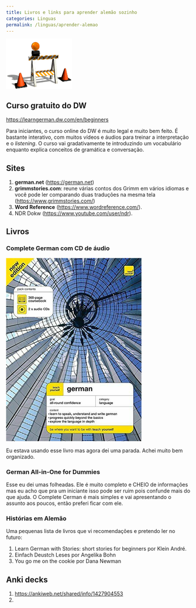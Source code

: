 ```yaml
---
title: Livros e links para aprender alemão sozinho
categories: Linguas
permalink: /linguas/aprender-alemao
---
```


![Pagina em construção](/assets/const2.gif)

## Curso gratuito do DW

<https://learngerman.dw.com/en/beginners>

Para iniciantes, o curso online do DW é muito legal e muito bem feito. É bastante interativo, com  muitos vídeos e áudios para treinar a interpretação e o *listening*. O curso vai gradativamente te introduzindo um vocabulário enquanto explica conceitos de gramática e conversação.

## Sites

1. **german.net** (<https://german.net>)
2. **grimmstories.com**: reune várias contos dos Grimm em vários idiomas e você pode ler comparando duas traduções na mesma tela (<https://www.grimmstories.com/>)
3. **Word Reference** (<https://www.wordreference.com/>).
4. NDR Dokw (<https://www.youtube.com/user/ndr>).

## Livros

### Complete German com CD de áudio

![Complete German](/assets/linguas/teach-german.jpeg)

Eu estava usando esse livro mas agora dei uma parada. Achei muito bem organizado.

### German All-in-One for Dummies

Esse eu dei umas folheadas. Ele é muito completo e CHEIO de informações mas eu acho que pra um iniciante isso pode ser ruim pois confunde mais do que ajuda. O Complete Cerman é mais simples e vai apresentando o assunto aos poucos, então preferi ficar com ele.

### Histórias em Alemão

Uma pequenas lista de livros que vi recomendações e pretendo ler no futuro:

1. Learn German with Stories: short stories for beginners por Klein André.
2. Einfach Deustch Leses por Angelika Bohn
3. You go me on the cookie por Dana Newman

## Anki decks

1. <https://ankiweb.net/shared/info/1427904553>
2.
